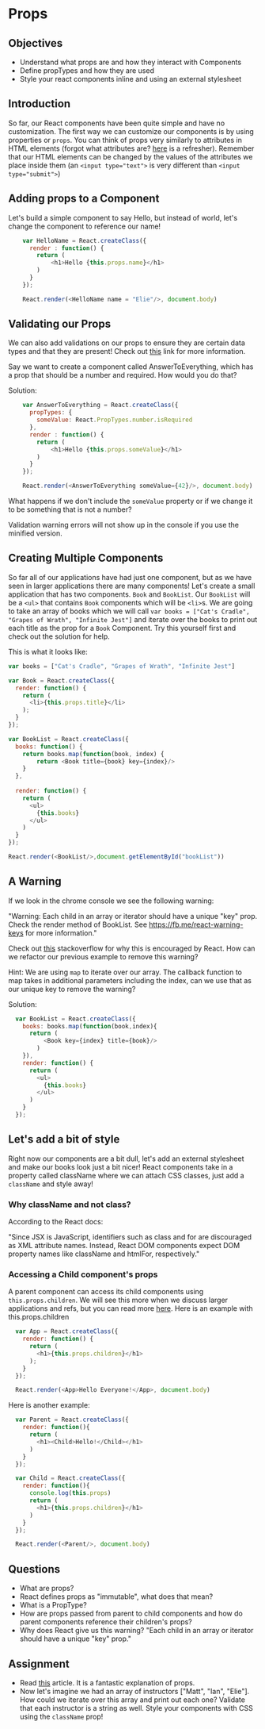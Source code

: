 # Props

## Objectives

- Understand what props are and how they interact with Components
- Define propTypes and how they are used
- Style your react components inline and using an external stylesheet

## Introduction

So far, our React components have been quite simple and have no customization. The first way we can customize our components is by using properties or `props`. You can think of props very similarly to attributes in HTML elements (forgot what attributes are? [here](https://www.google.com/search?q=html+attributes&oq=html+attributes&aqs=chrome..69i57l2j69i59j69i60l3.1677j0j1&sourceid=chrome&es_sm=119&ie=UTF-8) is a refresher). Remember that our HTML elements can be changed by the values of the attributes we place inside them (an `<input type="text">` is very different than `<input type="submit">`)

## Adding props to a Component

Let's build a simple component to say Hello, but instead of world, let's change the component to reference our name!

```js
    var HelloName = React.createClass({
      render : function() {
        return (
            <h1>Hello {this.props.name}</h1>
        )
      }
    });

    React.render(<HelloName name = "Elie"/>, document.body)
```

## Validating our Props

We can also add validations on our props to ensure they are certain data types and that they are present! Check out [this](https://facebook.github.io/react/docs/reusable-components.html) link for more information. 

Say we want to create a component called AnswerToEverything, which has a prop that should be a number and required. How would you do that? 

Solution:

```js
    var AnswerToEverything = React.createClass({
      propTypes: {
        someValue: React.PropTypes.number.isRequired
      },
      render : function() {
        return (
            <h1>Hello {this.props.someValue}</h1>
        )
      }
    });

    React.render(<AnswerToEverything someValue={42}/>, document.body)
```

What happens if we don't include the `someValue` property or if we change it to be something that is not a number?

Validation warning errors will not show up in the console if you use the minified version.

## Creating Multiple Components

So far all of our applications have had just one component, but as we have seen in larger applications there are many components! Let's create a small application that has two components. `Book` and `BookList`. Our `BookList` will be a `<ul>` that contains `Book` components which will be `<li>`s. We are going to take an array of books which we will call `var books = ["Cat's Cradle", "Grapes of Wrath", "Infinite Jest"]` and iterate over the books to print out each title as the prop for a `Book` Component. Try this yourself first and check out the solution for help.

This is what it looks like:

```js
var books = ["Cat's Cradle", "Grapes of Wrath", "Infinite Jest"]

var Book = React.createClass({
  render: function() {
    return (
      <li>{this.props.title}</li>
    );
  }
});

var BookList = React.createClass({
  books: function() {
    return books.map(function(book, index) {
        return <Book title={book} key={index}/>
    }
  },
  
  render: function() {
    return (
      <ul>
        {this.books}
      </ul>
    )
  }
});

React.render(<BookList/>,document.getElementById("bookList"))  
```

## A Warning

If we look in the chrome console we see the following warning: 

"Warning: Each child in an array or iterator should have a unique "key" prop. Check the render method of BookList. See https://fb.me/react-warning-keys for more information."

Check out [this](http://stackoverflow.com/questions/28329382/understanding-unique-keys-for-array-children-in-react-js) stackoverflow for why this is encouraged by React. How can we refactor our previous example to remove this warning? 

Hint: We are using `map` to iterate over our array. The callback function to map takes in additional parameters including the index, can we use that as our unique key to remove the warning?

Solution:

```js
  var BookList = React.createClass({
    books: books.map(function(book,index){
      return (
          <Book key={index} title={book}/>
        )
    }),
    render: function() {
      return (
        <ul>
          {this.books}
        </ul>
      )
    }
  });
```

## Let's add a bit of style

Right now our components are a bit dull, let's add an external stylesheet and make our books look just a bit nicer! React components take in a property called className where we can attach CSS classes, just add a `className` and style away!

### Why className and not class? 

According to the React docs:

"Since JSX is JavaScript, identifiers such as class and for are discouraged as XML attribute names. Instead, React DOM components expect DOM property names like className and htmlFor, respectively."

### Accessing a Child component's props

A parent component can access its child components using `this.props.children`. We will see this more when we discuss larger applications and refs, but you can read more [here](https://facebook.github.io/react/tips/children-props-type.html). Here is an example with this.props.children

```js
  var App = React.createClass({
    render: function() {
      return (
        <h1>{this.props.children}</h1>
      );
    }
  });

  React.render(<App>Hello Everyone!</App>, document.body)
```

Here is another example:

```js
  var Parent = React.createClass({
    render: function(){
      return (
        <h1><Child>Hello!</Child></h1>
      )
    }
  });

  var Child = React.createClass({
    render: function(){
      console.log(this.props)
      return (
        <h1>{this.props.children}</h1>
      )
    }
  });

  React.render(<Parent/>, document.body)
```

## Questions

* What are props?
* React defines props as "immutable", what does that mean?
* What is a PropType?
* How are props passed from parent to child components and how do parent components reference their children's props?
* Why does React give us this warning? "Each child in an array or iterator should have a unique "key" prop."

## Assignment 

* Read [this](https://medium.com/react-tutorials/react-properties-ef11cd55caa0) article. It is a fantastic explanation of props. 
* Now let's imagine we had an array of instructors ["Matt", "Ian", "Elie"]. How could we iterate over this array and print out each one? Validate that each instructor is a string as well. Style your components with CSS using the `className` prop!
